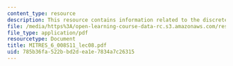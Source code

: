 ```yaml
---
content_type: resource
description: This resource contains information related to the discrete fourier series.
file: /media/https%3A/open-learning-course-data-rc.s3.amazonaws.com/res-6-008-digital-signal-processing-spring-2011/785b36fa522bbd2dea1e7834a7c26315_MITRES_6_008S11_lec08.pdf
file_type: application/pdf
resourcetype: Document
title: MITRES_6_008S11_lec08.pdf
uid: 785b36fa-522b-bd2d-ea1e-7834a7c26315
---
```

